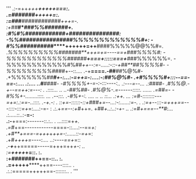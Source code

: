 '''            .:-=++*+++******+++++===:.            
          .=*#*#********##*#*#*#*+++++=:.         
        :=*********###**############*++**+=-.     
      :+##*****#**********###%%#####*******##+.   
    :*#%#%####*####**####*+****###############*:  
   -*%%###########*******###***##%%%%%%%%%%%%%#+: 
  -#%%##########*******++++++=++**####%%%%%@@%%#=.
 .*%%%%%%%%%%#######**+++=+=----==+****#*##%%%%#*:
 -%%%%%%%%%%%%######**+===+:::::===+**#*##%%%%%%=.
 -%%%%%%%%%%%%#%##*++--:=-.....:-::-+##**##%%%%#- 
 -%%%%%%%%%####*+--::....  .-+**====.-##**##%@%#- 
.+%%%%%%%##*****#*+-:...:-=++=-:....:-:*#**#%@%#- 
.+#%%%%#*+:::--==-==-:....   .:....   ..*#**####- 
 -#%%%%+-=-:-:::----:..  .:---=--...   .:#**###*- 
 .#%%@*.-+--==++:=---:  .  .::::... .. ..-##%##*- 
 .#%@%*-.=------:::::.    ......         .=*##*=- 
  -#%%+-........::::.       ...          .-**-:::.
  .-#%+-:.  .... .. ..       ::...       .:++. ...
   :=#*-::::::::---=+=:.:==-..::::.      .-+.-:  .
   ::+*=-::::::-::+###***+=--...:-:......:=-.    .
   .:=*+--:::-=+++==---::::-:::=+*=:....:-=-    : 
   .:.+*==--:+#*++=.          +##*+..:..:-+-   .. 
    .:=#+===--**#*:...       .:.....::..:-**=-:   
    .:-**+===:-------::.:..    . ...::::=+*+.     
      .=#*+==------------====-::....:--==*+:      
       .+#**+===-=+++*+*++=-:......::-=+*=:       
        .+#*++++=----:....   ..:----==+*=::       
         .-***+***++=====-----=+++=++*+-: ..      
           :=****************++++***+=::. :.      
             :+#######**********++==-::..  :.     
             .=+++++******++==----::::..     .    
            .:.:=====+++++==-:::::::..         .  '''

<!---
Ankith-Cirgir/Ankith-Cirgir is a ✨ special ✨ repository because its `README.md` (this file) appears on your GitHub profile.
You can click the Preview link to take a look at your changes.
--->
